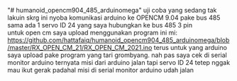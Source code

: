 "# humanoid_opencm904_485_arduinomega" 
uji coba yang sedang tak lakuin skrg ini nyoba komunikasi arduino ke OPENCM 9.04 pake bus 485 sama ada 1 servo ID 24 yang saya hubungkan ke bus 485 3 pin  
untuk open cm saya upload menggunakan program ini mi: https://github.com/hattafaiq/humanoid_opencm904_485_arduinomega/blob/master/RX_OPEN_CM_21/RX_OPEN_CM_2021.ino
terus untuk yang arduino saya upload pake program yang tari grombyang. nah pas saya cek di serial monitor arduino ternyata misi dari arduino jalan tapi servo ID 24 tetep nggak mau ikut gerak padahal misi di serial monitor arduino udah jalan 
